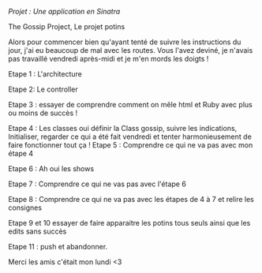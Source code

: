 *Projet : Une application en Sinatra*


The Gossip Project, Le projet potins

Alors pour commencer bien qu'ayant tenté de suivre les instructions du jour, j'ai eu beaucoup de mal avec les routes.
Vous l'avez deviné, je n'avais pas travaillé vendredi après-midi et je m'en mords les doigts !

Etape 1 : L'architecture

Etape 2: Le controller

Etape 3 : essayer de comprendre comment on mêle html et Ruby avec plus ou moins de succès !

Etape 4 : Les classes oui définir la Class gossip, suivre les indications, Initialiser, regarder ce qui a été fait vendredi et tenter harmonieusement de faire fonctionner tout ça !
Etape 5 : Comprendre ce qui ne va pas avec mon étape 4

Etape 6 : Ah oui les shows

Etape 7 : Comprendre ce qui ne vas pas avec l'étape 6

Etape 8 : Comprendre ce qui ne va pas avec les étapes de 4 à 7 et relire les consignes

Etape 9 et 10 essayer de faire apparaitre les potins tous seuls ainsi que les edits sans succès

Etape 11 : push et abandonner.



Merci les amis c'était mon lundi <3

